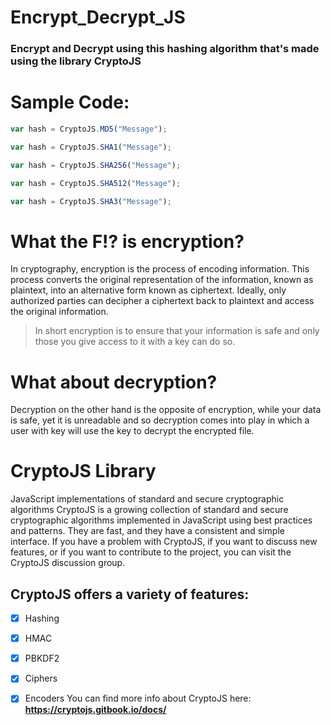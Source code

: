 # Encrypt_Decrypt_JS
### **Encrypt** and **Decrypt** using this hashing algorithm that's made using the library CryptoJS

# Sample Code:
```js
var hash = CryptoJS.MD5("Message");
```
```js
var hash = CryptoJS.SHA1("Message");
```
```js
var hash = CryptoJS.SHA256("Message");
```
```js
var hash = CryptoJS.SHA512("Message");
```
```js
var hash = CryptoJS.SHA3("Message");
```

# What the F!? is encryption?
In cryptography, encryption is the process of encoding information. This process converts the original representation of the information, known as plaintext, into an alternative form known as ciphertext. Ideally, only authorized parties can decipher a ciphertext back to plaintext and access the original information.
>In short encryption is to ensure that your information is safe and only those you give access to it with a key can do so.

# What about decryption?
Decryption on the other hand is the opposite of encryption, while your data is safe, yet it is unreadable and so decryption comes into play in which a user with 
key will use the key to decrypt the encrypted file.

# CryptoJS Library
JavaScript implementations of standard and secure cryptographic algorithms
CryptoJS is a growing collection of standard and secure cryptographic algorithms implemented in JavaScript using best practices and patterns. They are fast, and they have a consistent and simple interface.
If you have a problem with CryptoJS, if you want to discuss new features, or if you want to contribute to the project, you can visit the CryptoJS discussion group.

## CryptoJS offers a variety of features:
- [x] Hashing
- [x] HMAC
- [x] PBKDF2
- [x] Ciphers
- [x] Encoders
You can find more info about CryptoJS here: **https://cryptojs.gitbook.io/docs/**



